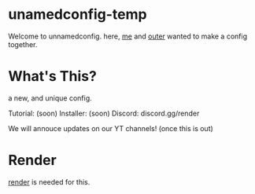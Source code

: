 # unamedconfig-temp
Welcome to unnamedconfig. here, [me](https://youtube.com/@kwlzi) and [outer](https://youtube.com/@OuterScripts) wanted to make a config together. 


# What's This?
a new, and unique config.

Tutorial: (soon)
Installer: (soon)
Discord: discord.gg/render

We will annouce updates on our YT channels! (once this is out)

# Render
[render](https://discord.gg/render) is needed for this.